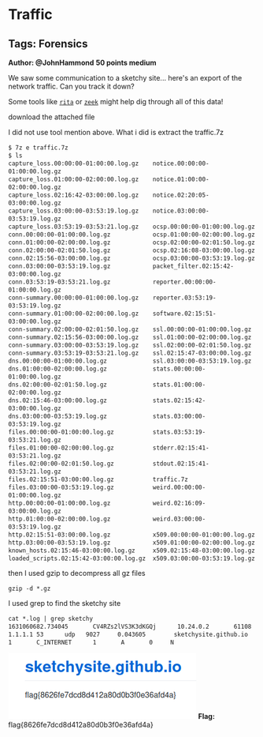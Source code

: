 # Traffic
## Tags: Forensics
**Author: @JohnHammond**
**50 points medium**

We saw some communication to a sketchy site... here's an export of the network traffic. Can you track it down?  
  
Some tools like [`rita`](https://github.com/activecm/rita) or [`zeek`](https://github.com/zeek/zeek) might help dig through all of this data!

download the attached file

I did not use tool mention above. What i did is extract the traffic.7z
```console
$ 7z e traffic.7z
$ ls
capture_loss.00:00:00-01:00:00.log.gz    notice.00:00:00-01:00:00.log.gz
capture_loss.01:00:00-02:00:00.log.gz    notice.01:00:00-02:00:00.log.gz
capture_loss.02:16:42-03:00:00.log.gz    notice.02:20:05-03:00:00.log.gz
capture_loss.03:00:00-03:53:19.log.gz    notice.03:00:00-03:53:19.log.gz
capture_loss.03:53:19-03:53:21.log.gz    ocsp.00:00:00-01:00:00.log.gz
conn.00:00:00-01:00:00.log.gz            ocsp.01:00:00-02:00:00.log.gz
conn.01:00:00-02:00:00.log.gz            ocsp.02:00:00-02:01:50.log.gz
conn.02:00:00-02:01:50.log.gz            ocsp.02:16:08-03:00:00.log.gz
conn.02:15:56-03:00:00.log.gz            ocsp.03:00:00-03:53:19.log.gz
conn.03:00:00-03:53:19.log.gz            packet_filter.02:15:42-03:00:00.log.gz
conn.03:53:19-03:53:21.log.gz            reporter.00:00:00-01:00:00.log.gz
conn-summary.00:00:00-01:00:00.log.gz    reporter.03:53:19-03:53:19.log.gz
conn-summary.01:00:00-02:00:00.log.gz    software.02:15:51-03:00:00.log.gz
conn-summary.02:00:00-02:01:50.log.gz    ssl.00:00:00-01:00:00.log.gz
conn-summary.02:15:56-03:00:00.log.gz    ssl.01:00:00-02:00:00.log.gz
conn-summary.03:00:00-03:53:19.log.gz    ssl.02:00:00-02:01:50.log.gz
conn-summary.03:53:19-03:53:21.log.gz    ssl.02:15:47-03:00:00.log.gz
dns.00:00:00-01:00:00.log.gz             ssl.03:00:00-03:53:19.log.gz
dns.01:00:00-02:00:00.log.gz             stats.00:00:00-01:00:00.log.gz
dns.02:00:00-02:01:50.log.gz             stats.01:00:00-02:00:00.log.gz
dns.02:15:46-03:00:00.log.gz             stats.02:15:42-03:00:00.log.gz
dns.03:00:00-03:53:19.log.gz             stats.03:00:00-03:53:19.log.gz
files.00:00:00-01:00:00.log.gz           stats.03:53:19-03:53:21.log.gz
files.01:00:00-02:00:00.log.gz           stderr.02:15:41-03:53:21.log.gz
files.02:00:00-02:01:50.log.gz           stdout.02:15:41-03:53:21.log.gz
files.02:15:51-03:00:00.log.gz           traffic.7z
files.03:00:00-03:53:19.log.gz           weird.00:00:00-01:00:00.log.gz
http.00:00:00-01:00:00.log.gz            weird.02:16:09-03:00:00.log.gz
http.01:00:00-02:00:00.log.gz            weird.03:00:00-03:53:19.log.gz
http.02:15:51-03:00:00.log.gz            x509.00:00:00-01:00:00.log.gz
http.03:00:00-03:53:19.log.gz            x509.01:00:00-02:00:00.log.gz
known_hosts.02:15:46-03:00:00.log.gz     x509.02:15:48-03:00:00.log.gz
loaded_scripts.02:15:42-03:00:00.log.gz  x509.03:00:00-03:53:19.log.gz
```
then I used gzip to decompress all gz files
```console
gzip -d *.gz
```
I used grep to find the sketchy site
```console
cat *.log | grep sketchy
1631060682.734045       CV4RZs2lVS3K3dKGQj      10.24.0.2       61108   1.1.1.1 53      udp   9027     0.043605        sketchysite.github.io   1       C_INTERNET      1       A       0     N
```
![Image Alt Text](sketchy.png)
**Flag:** flag{8626fe7dcd8d412a80d0b3f0e36afd4a}
